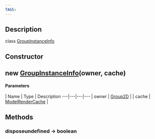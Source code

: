 ```yaml
---
TAGS:
---
```

## Description

class [GroupInstanceInfo](/classes/2.4/GroupInstanceInfo)



## Constructor

## new [GroupInstanceInfo](/classes/2.4/GroupInstanceInfo)(owner, cache)



#### Parameters
 | Name | Type | Description
---|---|---|---
 | owner | [Group2D](/classes/2.4/Group2D) | 
 | cache | [ModelRenderCache](/classes/2.4/ModelRenderCache) | 
## Methods

### disposeundefined &rarr; boolean


